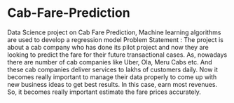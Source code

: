 # Cab-Fare-Prediction
Data Science project on Cab Fare Prediction, Machine learning algorithms are used to develop a regression model
Problem Statement : The project is about a cab company who has done its pilot project and now they are looking to predict the fare for their future transactional cases. As, nowadays there are number of cab companies like Uber, Ola, Meru Cabs etc. And these cab companies deliver services to lakhs of customers daily. Now it becomes really important to manage their data properly to come up with new business ideas to get best results. In this case, earn most revenues.
So, it becomes really important estimate the fare prices accurately.
